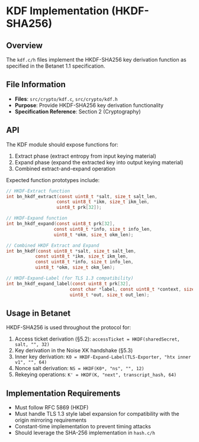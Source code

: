 # KDF Implementation (HKDF-SHA256)

## Overview

The `kdf.c/h` files implement the HKDF-SHA256 key derivation function as specified in the Betanet 1.1 specification.

## File Information

- **Files**: `src/crypto/kdf.c`, `src/crypto/kdf.h`
- **Purpose**: Provide HKDF-SHA256 key derivation functionality
- **Specification Reference**: Section 2 (Cryptography)

## API

The KDF module should expose functions for:

1. Extract phase (extract entropy from input keying material)
2. Expand phase (expand the extracted key into output keying material)
3. Combined extract-and-expand operation

Expected function prototypes include:

```c
// HKDF-Extract function
int bn_hkdf_extract(const uint8_t *salt, size_t salt_len,
                   const uint8_t *ikm, size_t ikm_len,
                   uint8_t prk[32]);

// HKDF-Expand function
int bn_hkdf_expand(const uint8_t prk[32],
                  const uint8_t *info, size_t info_len,
                  uint8_t *okm, size_t okm_len);

// Combined HKDF Extract and Expand
int bn_hkdf(const uint8_t *salt, size_t salt_len,
           const uint8_t *ikm, size_t ikm_len,
           const uint8_t *info, size_t info_len,
           uint8_t *okm, size_t okm_len);

// HKDF-Expand-Label (for TLS 1.3 compatibility)
int bn_hkdf_expand_label(const uint8_t prk[32],
                        const char *label, const uint8_t *context, size_t context_len,
                        uint8_t *out, size_t out_len);
```

## Usage in Betanet

HKDF-SHA256 is used throughout the protocol for:

1. Access ticket derivation (§5.2): `accessTicket = HKDF(sharedSecret, salt, "", 32)`
2. Key derivation in the Noise XK handshake (§5.3)
3. Inner key derivation: `K0 = HKDF-Expand-Label(TLS-Exporter, "htx inner v1", "", 64)`
4. Nonce salt derivation: `NS = HKDF(K0*, "ns", "", 12)`
5. Rekeying operations: `K' = HKDF(K, "next", transcript_hash, 64)`

## Implementation Requirements

- Must follow RFC 5869 (HKDF)
- Must handle TLS 1.3 style label expansion for compatibility with the origin mirroring requirements
- Constant-time implementation to prevent timing attacks
- Should leverage the SHA-256 implementation in `hash.c/h`